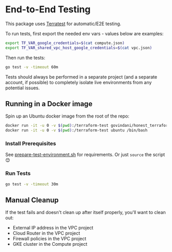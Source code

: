 # End-to-End Testing

This package uses [Terratest](https://terratest.gruntwork.io) for automatic/E2E
testing.

To run tests, first export the needed env vars - values below are examples:

```bash
export TF_VAR_google_credentials=$(cat compute.json)
export TF_VAR_shared_vpc_host_google_credentials=$(cat vpc.json)
```

Then run the tests:

```bash
go test -v -timeout 60m
```

Tests should always be performed in a separate project (and a separate account,
if possible) to completely isolate live environments from any potential issues.

## Running in a Docker image

Spin up an Ubuntu docker image from the root of the repo:

```bash
docker run -it -u 0 -v $(pwd):/terraform-test govindani/honest_terraform:0.15 /bin/bash
docker run -it -u 0 -v $(pwd):/terraform-test ubuntu /bin/bash
```

### Install Prerequisites

See [prepare-test-environment.sh](./prepare-test-environment.sh) for requirements.
Or just `source` the script 😊

### Run Tests

```bash
go test -v -timeout 30m
```

## Manual Cleanup

If the test fails and doesn't clean up after itself properly, you'll want to clean out:

* External IP address in the VPC project
* Cloud Router in the VPC project
* Firewall policies in the VPC project
* GKE cluster in the Compute project
